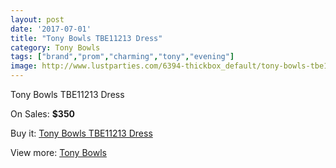 ```yaml
---
layout: post
date: '2017-07-01'
title: "Tony Bowls TBE11213 Dress"
category: Tony Bowls
tags: ["brand","prom","charming","tony","evening"]
image: http://www.lustparties.com/6394-thickbox_default/tony-bowls-tbe11213-dress.jpg
---
```

Tony Bowls TBE11213 Dress

On Sales: **$350**
<a href="https://www.lustparties.com/en/tony-bowls/2211-tony-bowls-tbe11213-dress.html"><amp-img layout="responsive" width="600" height="600" src="//www.lustparties.com/6394-thickbox_default/tony-bowls-tbe11213-dress.jpg" alt="Tony Bowls TBE11213 Dress 0" /></a>
<a href="https://www.lustparties.com/en/tony-bowls/2211-tony-bowls-tbe11213-dress.html"><amp-img layout="responsive" width="600" height="600" src="//www.lustparties.com/6396-thickbox_default/tony-bowls-tbe11213-dress.jpg" alt="Tony Bowls TBE11213 Dress 1" /></a>
<a href="https://www.lustparties.com/en/tony-bowls/2211-tony-bowls-tbe11213-dress.html"><amp-img layout="responsive" width="600" height="600" src="//www.lustparties.com/6395-thickbox_default/tony-bowls-tbe11213-dress.jpg" alt="Tony Bowls TBE11213 Dress 2" /></a>

Buy it: [Tony Bowls TBE11213 Dress](https://www.lustparties.com/en/tony-bowls/2211-tony-bowls-tbe11213-dress.html "Tony Bowls TBE11213 Dress")

View more: [Tony Bowls](https://www.lustparties.com/en/5-tony-bowls "Tony Bowls")